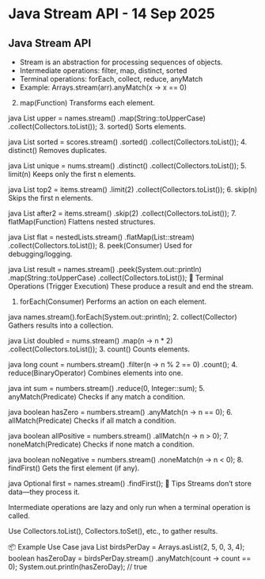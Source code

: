 ﻿# Java Stream API - 14 Sep 2025
## Java Stream API
- Stream is an abstraction for processing sequences of objects.
- Intermediate operations: filter, map, distinct, sorted
- Terminal operations: forEach, collect, reduce, anyMatch
- Example: Arrays.stream(arr).anyMatch(x -> x == 0)

2. map(Function)
Transforms each element.

java
List<String> upper = names.stream()
                          .map(String::toUpperCase)
                          .collect(Collectors.toList());
3. sorted()
Sorts elements.

java
List<Integer> sorted = scores.stream()
                             .sorted()
                             .collect(Collectors.toList());
4. distinct()
Removes duplicates.

java
List<Integer> unique = nums.stream()
                           .distinct()
                           .collect(Collectors.toList());
5. limit(n)
Keeps only the first n elements.

java
List<String> top2 = items.stream()
                         .limit(2)
                         .collect(Collectors.toList());
6. skip(n)
Skips the first n elements.

java
List<String> after2 = items.stream()
                           .skip(2)
                           .collect(Collectors.toList());
7. flatMap(Function)
Flattens nested structures.

java
List<String> flat = nestedLists.stream()
                               .flatMap(List::stream)
                               .collect(Collectors.toList());
8. peek(Consumer)
Used for debugging/logging.

java
List<String> result = names.stream()
                           .peek(System.out::println)
                           .map(String::toUpperCase)
                           .collect(Collectors.toList());
🏁 Terminal Operations (Trigger Execution)
These produce a result and end the stream.

1. forEach(Consumer)
Performs an action on each element.

java
names.stream().forEach(System.out::println);
2. collect(Collector)
Gathers results into a collection.

java
List<Integer> doubled = nums.stream()
                            .map(n -> n * 2)
                            .collect(Collectors.toList());
3. count()
Counts elements.

java
long count = numbers.stream()
                    .filter(n -> n % 2 == 0)
                    .count();
4. reduce(BinaryOperator)
Combines elements into one.

java
int sum = numbers.stream()
                 .reduce(0, Integer::sum);
5. anyMatch(Predicate)
Checks if any match a condition.

java
boolean hasZero = numbers.stream()
                         .anyMatch(n -> n == 0);
6. allMatch(Predicate)
Checks if all match a condition.

java
boolean allPositive = numbers.stream()
                             .allMatch(n -> n > 0);
7. noneMatch(Predicate)
Checks if none match a condition.

java
boolean noNegative = numbers.stream()
                            .noneMatch(n -> n < 0);
8. findFirst()
Gets the first element (if any).

java
Optional<String> first = names.stream()
                              .findFirst();
🧠 Tips
Streams don’t store data—they process it.

Intermediate operations are lazy and only run when a terminal operation is called.

Use Collectors.toList(), Collectors.toSet(), etc., to gather results.

📦 Example Use Case
java
List<Integer> birdsPerDay = Arrays.asList(2, 5, 0, 3, 4);
boolean hasZeroDay = birdsPerDay.stream()
                                .anyMatch(count -> count == 0);
System.out.println(hasZeroDay); // true
